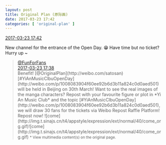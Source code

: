 ```yaml
---
layout: post
title: Original Plan (原际画)
date: 2017-03-23 17:42
categories: [ 'original-plan' ]
---
```


<div class="weibo-info">
  <a href="http://weibo.com/5626539553/EB8LabrNe">2017-03-23 17:42</a>
</div>

New channel for the entrance of the Open Day. :grin: Have time but no ticket? Hurry up ~

<!-- more -->

> <div class="weibo-post-name">
>   <a href="http://weibo.com/funforfans">@FunForFans</a>
> </div>
> <div class="weibo-info">
>   <a href="http://weibo.com/5590124843/EvoZA9evT">2017-03-23 17:38</a>
> </div>
> Benefit! [@OriginalPlan](http://weibo.com/satosan) [#YiAnMusicClbuOpenDay](http://weibo.com/p/1008083904f60ee92b6d3b11a824c0d0aed501) will be held in Beijing on 30th March! Want to see the real images of the manga characters? Repost with your favourite figure or plot in *Yi An Music Club* and the topic [#YiAnMusicClbuOpenDay](http://weibo.com/p/1008083904f60ee92b6d3b11a824c0d0aed501), we will draw 30 fans for the tickets via Weibo Repost Raffle Platform! Repost now! ![come](http://img.t.sinajs.cn/t4/appstyle/expression/ext/normal/40/come_org.gif)![come](http://img.t.sinajs.cn/t4/appstyle/expression/ext/normal/40/come_org.gif)  
> <small>* View multimedia content(s) on the original page.</small>
